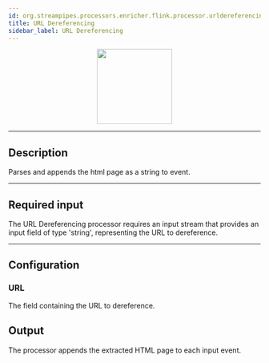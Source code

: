 ```yaml
---
id: org.streampipes.processors.enricher.flink.processor.urldereferencing
title: URL Dereferencing
sidebar_label: URL Dereferencing
---
```




<p align="center"> 
    <img src="/docs/img/pipeline-elements/org.streampipes.processors.enricher.flink.processor.urldereferencing/icon.png" width="150px;" class="pe-image-documentation"/>
</p>

***

## Description

Parses and appends the html page as a string to event.

***

## Required input
The URL Dereferencing processor requires an input stream that provides an input field of type 'string', representing 
the URL to dereference.

***

## Configuration

### URL
The field containing the URL to dereference.

## Output
The processor appends the extracted HTML page to each input event.